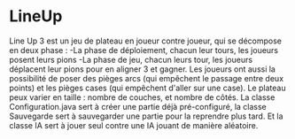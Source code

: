 # LineUp
Line Up 3 est un jeu de plateau en joueur contre joueur, qui se décompose en deux phase :
-La phase de déploiement, chacun leur tours, les joueurs posent leurs pions
-La phase de jeu, chacun leurs tour, les joueurs déplacent leur pions pour en aligner 3 et gagner.
Les joueurs ont aussi la possibilité de poser des pièges arcs (qui empêchent le passage entre deux points)
et les pièges cases (qui empêchent d'aller sur une case).
Le plateau peux varier en taille : nombre de couches, et nombre de côtés.
La classe Configuration.java sert à créer une partie déjà pré-configuré, la classe Sauvegarde sert à sauvegarder une partie pour la reprendre plus tard.
Et la classe IA sert à jouer seul contre une IA jouant de manière aléatoire.